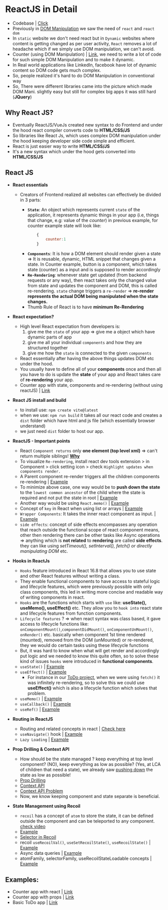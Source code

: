 # ReactJS in Detail

- Codebase | [Click](https://github.com/princebansal7/Web-Development-Concepts/tree/main/react-js)
- Previously in [DOM Manipulation](https://github.com/princebansal7/Web-Development-Concepts/blob/main/dom-manipulation/03.todo.html) we saw the need of `react` and `react dom`
- In `static` website we don't need react but in `Dynamic` websites where content is getting changed as per user activity, `React` removes a lot of headache which if we simply use DOM manipulation, we can't avoid.
- Counter (using DOM Manipulation) | [Link](https://github.com/princebansal7/Web-Development-Concepts/blob/main/react-js/01.counter-with-dom/counter.html), we need to write a lot of code for such simple DOM Manipulation and to make it dynamic.
- In Real world applications like LinkedIn, facebook have lot of dynamic content so DOM code gets much complex.
- So, people realized it's hard to do DOM Manipulation in conventional way
- So, There were different libraries came into the picture which made DOM Mani. slightly easy but still for complex big apps it was still hard (**JQuery**)

## Why React JS?

- Eventually ReactJS/VueJs created new syntax to do Frontend and under the hood react compiler converts code to **HTML/CSS/JS**
- So libraries like React Js, which uses complex DOM manipulation under the hood keeping developer side code simple and efficient.
- React is just easier way to write **HTML/CSS/JS**
- It's a new syntax which under the hood gets converted into **HTML/CSS/JS**
  
## React JS

- **React essentials**
  - Creators of Frontend realized all websites can effectively be divided in 3 parts:
  
    - **`State`**: An object which represents current `state` of the application, it represents dynamic things in your app (i.e, things that change, e.g: value of the *counter*) in previous example, for counter example state will look like:
      ```js
          {
              counter:1
          }
      ```
    - **`Components`**: It is how a DOM element should render given a state => It is reusable, dynamic, HTML snippet that changes given a state. In Counter example, button is a component, which takes state (counter) as a input and is supposed to render accordingly
    - **`Re-Rendering`**: whenever state get updated (from backend requests or any way), then react takes only the changed value from state and updates the component and DOM, this is called re-rendering. `state` change triggers a `re-render` => **re-render represents the actual DOM being manipulated when the state changes.**
    - Thumb Rule of React is to have **minimum Re-Rendering**
  
- **React expectation?**
  - High level React expectation from developers is: 
    1. give me the `state` of your app => give me a object which have dynamic parts of app
    2. give me all your individual `components` and how they are structured together
    3. give me how the `state` is connected to the given `components` 
  - React essentially after having the above things updates DOM etc under the hood.
  - You usually have to define all of your **components** once and then all you have to do is update the **state** of your app and React takes care of **re-rendering** your app.
  - Counter app with state, components and re-rendering (without using reactJS) | [Link](https://github.com/princebansal7/Web-Development-Concepts/blob/main/react-js/02.counter-state-component/counter-state-component.html)

- **React JS install and build**
  - to install use:  `npm create vite@latest`
  - when we use: `npm run build` it takes all our react code and creates a `dist` folder which have html and js file (which essentially browser understand)
  - we just need `dist` folder to host our app.
  
- **ReactJS - Important points**
  - React `Component returns` only **one element (top level xml)** => can't return multiple siblings! [**Why**](https://github.com/princebansal7/Web-Development-Concepts/tree/main/react-js/06.react-experiments#readme)
  - To visualize `Re-rendering`, install react dev tools extension > in Component > click setting icon > check `Highlight updates when components render.`
  - A Parent component re-render triggers all the children components re-rendering | [Example](https://github.com/princebansal7/Web-Development-Concepts/blob/main/react-js/06.react-experiments/src/App.jsx)
  - To minimize above case, one way would be to **push down the state** to the `lowest common ancestor` of the child where the state is required and not put the state in root | [Example](https://github.com/princebansal7/Web-Development-Concepts/blob/main/react-js/07.react-minimize-renders/README.md)
  - Another way would be using `React.memo()` | [Example](https://github.com/princebansal7/Web-Development-Concepts/tree/main/react-js/08.react-minimize-renders-memo#how-can-we-minimize-this-re-rendering-behavior-parent-to-child)
  - Concept of `key` in React when using list or arrays | [Example](https://github.com/princebansal7/Web-Development-Concepts/tree/main/react-js/09.react-keys-with-todo#readme)
  - `Wrapper Components`: It takes the inner react component as input. | [Example](https://github.com/princebansal7/Web-Development-Concepts/tree/main/react-js/10.react-wrapper-component#readme)
  - `side effects`: concept of side effects encompasses any operation that reach outside the functional scope of react component means, other then rendering there can be other tasks like Async operations => anything which is **not related** to **rendering** are called **side effects**. they can like using *setTimeout(), setInterval(), fetch() or directly manipulating DOM* etc.
  
- **Hooks in ReactJs**
  - `Hooks` feature introduced in React 16.8 that allows you to use state and other React features without writing a class.
  - They enable functional components to have access to stateful logic and lifecycle features, which were previously possible with only class components, this led in writing more concise and readable way of writing components in react.
  - `Hooks` are the functions which starts with `use` like: **useState(), useMemo(), useEffect()** etc. They allow you to `hook into` react state and lifecycle features from function components.
  - `Lifecycle features` ? => when react syntax was class based, it gave access to lifecycle functions like: `onComponentMount()`,`componentDidMount()`, `onComponentUnMount()`, `onRender()` etc. basically when component 1st time rendered (mounted), removed from the DOM (unMounted) or re-rendered, they we would do certain tasks using these lifecycle functions
  - But, it was hard to know when what will get render and accordingly put logic and we needed to know this quite often, so to solve these kind of issues `hooks` were introduced in **functional components**.
  - `useState()` | [Example](https://github.com/princebansal7/Web-Development-Concepts/tree/main/react-js/03.react-counter-app#readme)
  - `useEffect()` | [Example](https://github.com/princebansal7/Web-Development-Concepts/tree/main/react-js/11.react-todo-useEffect#readme)
    - For instance in our [ToDo project](https://github.com/princebansal7/Web-Development-Concepts/blob/main/projects/03-todo-app/frontend/src/App.jsx), when we were using `fetch()` it was infinitely re-rendering, so to solve this we could use **useEffect()** which is also a lifecycle function which solves that problem.
  - `useMemo()` | [Example](https://github.com/princebansal7/Web-Development-Concepts/tree/main/react-js/13.react-useMemo#readme)
  - `useCallback()` | [Example](https://github.com/princebansal7/Web-Development-Concepts/tree/main/react-js/14.react-useCallback#readme)
  - `useRef()` | [Example](https://github.com/princebansal7/Web-Development-Concepts/tree/main/react-js/15.react-useRef#useref-hook)

- **Routing in ReactJS**
  - Routing and related concepts in react | [Check here](https://github.com/princebansal7/Web-Development-Concepts/tree/main/react-js/17.react-routing#readme) 
  - `useNavigate()` hook | [Example](https://github.com/princebansal7/Web-Development-Concepts/tree/main/react-js/18.react-useNavigate#usenavigate-hook)
  - `Lazy Loading` | [Example](https://github.com/princebansal7/Web-Development-Concepts/tree/main/react-js/19.react-lazy-loading#readme)

- **Prop Drilling & Context API**
  - How should be the state managed ? keep everything at top level component? (NO), keep everything as low as possible? (Yes, at LCA of children that need a state), we already saw [pushing down](https://github.com/princebansal7/Web-Development-Concepts/tree/main/react-js/07.react-minimize-renders#readme) the state as low as possible!
  - [Prop Drilling](https://github.com/princebansal7/Web-Development-Concepts/tree/main/react-js/20.react-prop-drilling#prop-drilling)
  - [Context API](https://github.com/princebansal7/Web-Development-Concepts/tree/main/react-js/21.react-context-api#context-api)
  - [Context API Problem](https://github.com/princebansal7/Web-Development-Concepts/tree/main/react-js/22.react-context-api-drawback#context-api-shortcoming-and-drawbacks)
  - Now, we know keeping component and state separate is beneficial.

- **State Management using Recoil**
  - `recoil` has a concept of `atom` to store the state, it can be defined outside the component and can be teleported to any component. [check video](https://www.youtube.com/watch?v=_ISAA_Jt9kI) 
  - [Example](https://github.com/princebansal7/Web-Development-Concepts/tree/main/react-js/23.react-state-management-recoil#state-management-using-recoil)
  - [Selector in Recoil](https://github.com/princebansal7/Web-Development-Concepts/tree/main/react-js/24.react-recoil-selector#selector-in-recoil)
  - recoil `useRecoilVal()`, `useSetRecoilState()`, `useRecoilState()` | [Example](https://github.com/princebansal7/Web-Development-Concepts/blob/main/react-js/25.react-recoil-example/src/App.jsx)
  - Async data queries | [Example](https://github.com/princebansal7/Web-Development-Concepts/blob/main/react-js/26.react-recoil-async-queries/frontend/src/App.jsx)
  - atomFamily, selectorFamily, useRecoilStateLoadable concepts  | [Example]()
 
## Examples:
  - Counter app with react | [Link](https://github.com/princebansal7/Web-Development-Concepts/tree/main/react-js/03.react-counter-app)
  - Counter app with props | [Link](https://github.com/princebansal7/Web-Development-Concepts/tree/main/react-js/04.react-counter-app-props)
  - Basic ToDo app | [Link](https://github.com/princebansal7/Web-Development-Concepts/tree/main/react-js/05.todo-basic-react)
